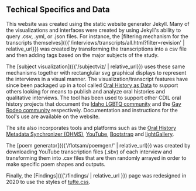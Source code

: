 
## Techical Specifics and Data

This website was created using the static website generator Jekyll. Many of the visualizations and interfaces were created by using Jekyll's ability to query .csv, .yml, or .json files. For instance, the [filtering mechanism for the transcripts themselves]({{'/interviews/transcripts/all.html?filter=revision' | relative_url}}) was created by transforming the transcriptions into a csv file and then adding tags based on the major subjects of the study. 

The [subject visualization]({{'/subjectviz/ | relative_url}}) uses these same mechanisms together with rectanglular svg graphical displays to represent the interviews in a visual manner. The visualization/transcript features have since been packaged up in a tool called [Oral History as Data](https://uidaholib.github.io/oral-history-as-data/) to support others looking for means to publish and analyze oral histories and qualitative interviews. The tool has been used to support other CDIL oral history projects that document the [Idaho LGBTQ community](https://www.lib.uidaho.edu/queered/) and the [Gay Rodeo community](https://voicesofgayrodeo.com) respectively. Documentation and instructions for the tool's use are available on the website.  

The site also incorporates tools and platforms such as the [Oral History Metadata Synchronizer (OHMS)](http://www.oralhistoryonline.org/), [YouTube](http://www.youtube.com/), [Bootstrap](https://getbootstrap.com/) and [lightGallery](http://sachinchoolur.github.io/lightGallery/). 

The [poem generator]({{'/flotsam/poemgen/' | relative_url}}) was created by downloading YouTube transcription files (.sbv) of each interview and transforming them into .csv files that are then randomly arrayed in order to make specific poem shapes and outputs. 

Finally, the [Findings]({{'/findings/ | relative_url }}) page was redesigned in 2020 to use the styles of [tufte.css](https://edwardtufte.github.io/tufte-css/).